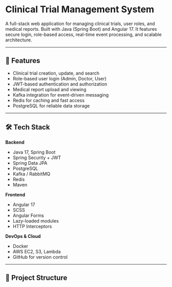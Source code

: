 # Clinical Trial Management System

A full-stack web application for managing clinical trials, user roles, and medical reports. Built with Java (Spring Boot) and Angular 17. It features secure login, role-based access, real-time event processing, and scalable architecture.

---

## 🚀 Features

- Clinical trial creation, update, and search
- Role-based user login (Admin, Doctor, User)
- JWT-based authentication and authorization
- Medical report upload and viewing
- Kafka integration for event-driven messaging
- Redis for caching and fast access
- PostgreSQL for reliable data storage

---

## 🛠 Tech Stack

**Backend**  
- Java 17, Spring Boot  
- Spring Security + JWT  
- Spring Data JPA  
- PostgreSQL  
- Kafka / RabbitMQ  
- Redis  
- Maven  

**Frontend**  
- Angular 17  
- SCSS  
- Angular Forms  
- Lazy-loaded modules  
- HTTP Interceptors  

**DevOps & Cloud**  
- Docker  
- AWS EC2, S3, Lambda  
- GitHub for version control  

---

## 📂 Project Structure

